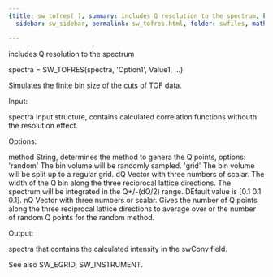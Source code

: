 ```yaml
---
{title: sw_tofres( ), summary: includes Q resolution to the spectrum, keywords: sample,
  sidebar: sw_sidebar, permalink: sw_tofres.html, folder: swfiles, mathjax: 'true'}

---
```

includes Q resolution to the spectrum
 
spectra = SW_TOFRES(spectra, 'Option1', Value1, ...)
 
Simulates the finite bin size of the cuts of TOF data.
 
Input:
 
spectra   Input structure, contains calculated correlation functions
          withouth the resolution effect.
 
Options:
 
method    String, determines the method to genera the Q points, options:
              'random'    The bin volume will be randomly sampled.
              'grid'      The bin volume will be split up to a regular
                          grid.
dQ        Vector with three numbers of scalar. The width of the Q bin
          along the three reciprocal lattice directions. The spectrum
          will be integrated in the Q+/-(dQ/2) range. DEfault value is
          [0.1 0.1 0.1].
nQ        Vector with three numbers or scalar. Gives the number of Q
          points along the three reciprocal lattice directions to average
          over or the number of random Q points for the random method.
 
 
Output:
 
spectra that contains the calculated intensity in the swConv field.
 
See also SW_EGRID, SW_INSTRUMENT.
 
